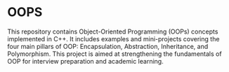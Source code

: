 # OOPS
This repository contains Object-Oriented Programming (OOPs) concepts implemented in C++. It includes examples and mini-projects covering the four main pillars of OOP: Encapsulation, Abstraction, Inheritance, and Polymorphism. This project is aimed at strengthening the fundamentals of OOP for interview preparation and academic learning.
